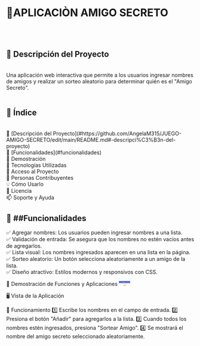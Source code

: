 <h1>🎁APLICACIÒN AMIGO SECRETO</h1><br><br>

<h2>📝 Descripción del Proyecto</h2><br>
Una aplicación web interactiva que permite a los usuarios ingresar nombres de amigos y realizar un sorteo aleatorio para determinar quién es el "Amigo Secreto".<br><br>

<h2>📌 Índice</h2><br>
📖 [Descripción del Proyecto](#https://github.com/AngelaM315/JUEGO-AMIGO-SECRETO/edit/main/README.md#-descripci%C3%B3n-del-proyecto)<br>
🚀 [Funcionalidades](#funcionalidades)<br>
🎥 Demostración<br>
🔧 Tecnologías Utilizadas<br>
📂 Acceso al Proyecto<br>
👥 Personas Contribuyentes<br>
💡 Cómo Usarlo<br>
📖 Licencia<br>
📫 Soporte y Ayuda<br>

<h2>🚀 ##Funcionalidades</h2>

✅ Agregar nombres: Los usuarios pueden ingresar nombres a una lista.<br>
✅ Validación de entrada: Se asegura que los nombres no estén vacíos antes de agregarlos.<br>
✅ Lista visual: Los nombres ingresados aparecen en una lista en la página.<br>
✅ Sorteo aleatorio: Un botón selecciona aleatoriamente a un amigo de la lista.<br>
✅ Diseño atractivo: Estilos modernos y responsivos con CSS.<br>

🎥 Demostración de Funciones y Aplicaciones
<img src="img/captura-de-pantalla.png" alt="Captura de Pantalla" width="30">

🖥️ Vista de la Aplicación

🔄 Funcionamiento
1️⃣ Escribe los nombres en el campo de entrada.
2️⃣ Presiona el botón "Añadir" para agregarlos a la lista.
3️⃣ Cuando todos los nombres estén ingresados, presiona "Sortear Amigo".
4️⃣ Se mostrará el nombre del amigo secreto seleccionado aleatoriamente.

